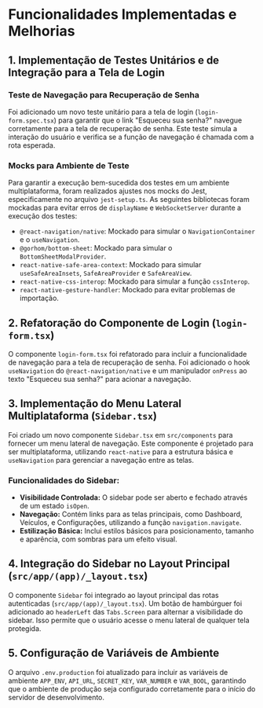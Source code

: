 # Funcionalidades Implementadas e Melhorias

## 1. Implementação de Testes Unitários e de Integração para a Tela de Login

### Teste de Navegação para Recuperação de Senha

Foi adicionado um novo teste unitário para a tela de login (`login-form.spec.tsx`) para garantir que o link "Esqueceu sua senha?" navegue corretamente para a tela de recuperação de senha. Este teste simula a interação do usuário e verifica se a função de navegação é chamada com a rota esperada.

### Mocks para Ambiente de Teste

Para garantir a execução bem-sucedida dos testes em um ambiente multiplataforma, foram realizados ajustes nos mocks do Jest, especificamente no arquivo `jest-setup.ts`. As seguintes bibliotecas foram mockadas para evitar erros de `displayName` e `WebSocketServer` durante a execução dos testes:

*   `@react-navigation/native`: Mockado para simular o `NavigationContainer` e o `useNavigation`.
*   `@gorhom/bottom-sheet`: Mockado para simular o `BottomSheetModalProvider`.
*   `react-native-safe-area-context`: Mockado para simular `useSafeAreaInsets`, `SafeAreaProvider` e `SafeAreaView`.
*   `react-native-css-interop`: Mockado para simular a função `cssInterop`.
*   `react-native-gesture-handler`: Mockado para evitar problemas de importação.

## 2. Refatoração do Componente de Login (`login-form.tsx`)

O componente `login-form.tsx` foi refatorado para incluir a funcionalidade de navegação para a tela de recuperação de senha. Foi adicionado o hook `useNavigation` do `@react-navigation/native` e um manipulador `onPress` ao texto "Esqueceu sua senha?" para acionar a navegação.

## 3. Implementação do Menu Lateral Multiplataforma (`Sidebar.tsx`)

Foi criado um novo componente `Sidebar.tsx` em `src/components` para fornecer um menu lateral de navegação. Este componente é projetado para ser multiplataforma, utilizando `react-native` para a estrutura básica e `useNavigation` para gerenciar a navegação entre as telas.

### Funcionalidades do Sidebar:

*   **Visibilidade Controlada:** O sidebar pode ser aberto e fechado através de um estado `isOpen`.
*   **Navegação:** Contém links para as telas principais, como Dashboard, Veículos, e Configurações, utilizando a função `navigation.navigate`.
*   **Estilização Básica:** Inclui estilos básicos para posicionamento, tamanho e aparência, com sombras para um efeito visual.

## 4. Integração do Sidebar no Layout Principal (`src/app/(app)/_layout.tsx`)

O componente `Sidebar` foi integrado ao layout principal das rotas autenticadas (`src/app/(app)/_layout.tsx`). Um botão de hambúrguer foi adicionado ao `headerLeft` das `Tabs.Screen` para alternar a visibilidade do sidebar. Isso permite que o usuário acesse o menu lateral de qualquer tela protegida.

## 5. Configuração de Variáveis de Ambiente

O arquivo `.env.production` foi atualizado para incluir as variáveis de ambiente `APP_ENV`, `API_URL`, `SECRET_KEY`, `VAR_NUMBER` e `VAR_BOOL`, garantindo que o ambiente de produção seja configurado corretamente para o início do servidor de desenvolvimento.
